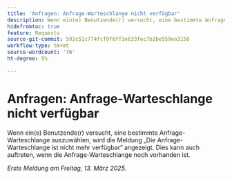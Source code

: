 ```yaml
---
title: 'Anfragen: Anfrage-Warteschlange nicht verfügbar'
description: Wenn ein(e) Benutzende(r) versucht, eine bestimmte Anfrage-Warteschlange auszuwählen, wird die Meldung Die Anfrage-Warteschlange ist nicht mehr verfügbar angezeigt. Dies kann auch auftreten, wenn die Anfrage-Warteschlange noch vorhanden ist.
hidefromtoc: true
feature: Requests
source-git-commit: 592c51c774fcf9f6ff3e633fec7b2be559ea3158
workflow-type: tm+mt
source-wordcount: '76'
ht-degree: 5%

---
```



# Anfragen: Anfrage-Warteschlange nicht verfügbar

Wenn ein(e) Benutzende(r) versucht, eine bestimmte Anfrage-Warteschlange auszuwählen, wird die Meldung „Die Anfrage-Warteschlange ist nicht mehr verfügbar“ angezeigt. Dies kann auch auftreten, wenn die Anfrage-Warteschlange noch vorhanden ist.

_Erste Meldung am Freitag, 13. März 2025._
